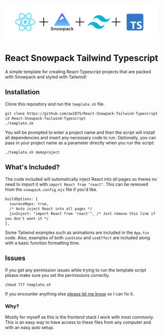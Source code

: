 <img src="images/react-snowpack-tailwind-typescript.png" />

# React Snowpack Tailwind Typescript

A simple template for creating React-Typescript projects that are packed with Snowpack and styled with Tailwind!


## Installation

Clone this repository and run the `template.sh` file.
```
git clone https://github.com/aw1875/React-Snowpack-Tailwind-Typescript
cd React-Snowpack-Tailwind-Typescript
./template.sh
```
You will be prompted to enter a project name and then the script will install all dependencies and insert any necessary code to run. Optionally, you can pass in your project name as a parameter directly when you run the script:
```
./template.sh demoproject
```

## What's Included?

The code included will automatically inject React into all pages so theres no need to import it with `import React from "react"`. This can be removed from the `snowpack.config.mjs` file if you'd like.
```
buildOptions: {
  soureceMaps: true,
  /* Auto inject React into all pages */
  jsxInject: "import React from 'react'", /* Just remove this line if you don't want it */
},
```
Some Tailwind examples such as animations are included in the `App.tsx` code. Also, examples of both `useState` and `useEffect` are included along with a basic function formatting time.

## Issues

If you get any permission issues while trying to run the template script please make sure you set the permissions correctly.
```
chmod 777 template.sh
```
If you encounter anything else [please let me know](https://github.com/aw1875/React-Snowpack-Tailwind-Typescript/issues) so I can fix it.

### Why?

Mostly for myself as this is the frontend stack I work with most commonly. This is an easy way to have access to these files from any computer and with an easy auto setup.

